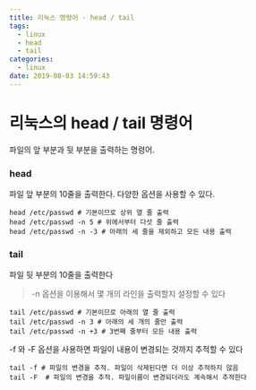 ```yaml
---
title: 리눅스 명령어 - head / tail
tags:
  - linux
  - head
  - tail
categories:
  - linux
date: 2019-08-03 14:59:43
---
```


# 리눅스의 head / tail 명령어

파일의 앞 부분과 뒷 부분을 출력하는 명령어.

### head

파일 앞 부분의 10줄을 출력한다. 다양한 옵션을 사용할 수 있다.

```shell
head /etc/passwd # 기본이므로 상위 열 줄 출력
head /etc/passwd -n 5 # 위에서부터 다섯 줄 출력
head /etc/passwd -n -3 # 아래의 세 줄을 제외하고 모든 내용 출력
```

### tail

파일 뒷 부분의 10줄을 출력한다

> -n 옵션을 이용해서 몇 개의 라인을 출력할지 설정할 수 있다

```shell
tail /etc/passwd # 기본이므로 아래의 열 줄 출력
tail /etc/passwd -n 3 # 아래의 세 개의 줄만 출력
tail /etc/passwd -n +3 # 3번째 줄부터 모든 내용 출력
```

-f 와 -F 옵션을 사용하면 파일이 내용이 변경되는 것까지 추적할 수 있다

```shell
tail -f # 파일의 변경을 추적. 파일이 삭제된다면 더 이상 추적하지 않음
tail -F  # 파일의 변경을 추적. 파일이름이 변경되더라도 계속해서 추적한다
```
